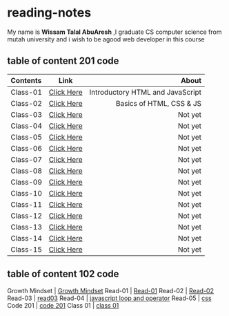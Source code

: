 # reading-notes

My name is **Wissam Talal AbuAresh** ,I graduate CS computer science from mutah university and i wish to be agood web developer in this course

## table of content 201 code

| Contents    | Link        |   About   |
| :---        |    :----:   |          ---: |
| Class-01    | [Click Here](https://wissamtalal9.github.io/reading-note/class-01) | Introductory HTML and JavaScript |
| Class-02    | [Click Here](https://wissamtalal9.github.io/reading-note/class-02) | Basics of HTML, CSS & JS |
| Class-03    | [Click Here](https://wissamtalal9.github.io/reading-note/class-03) | Not yet |
| Class-04    | [Click Here](https://wissamtalal9.github.io/reading-note/class-04) | Not yet |
| Class-05    | [Click Here](https://wissamtalal9.github.io/reading-note/class-05) | Not yet |
| Class-06    | [Click Here](https://wissamtalal9.github.io/reading-note/class-06) | Not yet |
| Class-07    | [Click Here](https://wissamtalal9.github.io/reading-note/class-07) | Not yet |
| Class-08    | [Click Here](https://wissamtalal9.github.io/reading-note/class-08) | Not yet |
| Class-09    | [Click Here](https://wissamtalal9.github.io/reading-note/class-09) | Not yet |
| Class-10    | [Click Here](https://wissamtalal9.github.io/reading-note/class-10) | Not yet |
| Class-11    | [Click Here](https://wissamtalal9.github.io/reading-note/class-11) | Not yet |
| Class-12    | [Click Here](https://wissamtalal9.github.io/reading-note/class-12) | Not yet |
| Class-13    | [Click Here](https://wissamtalal9.github.io/reading-note/class-13) | Not yet |
| Class-14    | [Click Here](https://wissamtalal9.github.io/reading-note/class-14) | Not yet |
| Class-15    | [Click Here](https://wissamtalal9.github.io/reading-note/class-15) | Not yet |

## table of content 102 code
       
Growth Mindset | [Growth Mindset](https://wissamtalal9.github.io/reading-note/Growth) 
Read-01 | [Read-01](https://wissamtalal9.github.io/reading-note/Read-01)
Read-02 | [Read-02](https://wissamtalal9.github.io/reading-note/Read-02)
Read-03 | [read03](https://wissamtalal9.github.io/reading-note/Read-03)
Read-04 | [javascript loop and operator](https://wissamtalal9.github.io/reading-note/Read-04)
Read-05 | [css](https://wissamtalal9.github.io/reading-note/Read-05)
Code 201 | [code 201](https://wissamtalal9.github.io/reading-note/code-201)
Class 01 | [class 01](https://wissamtalal9.github.io/reading-note/class-01)





 


